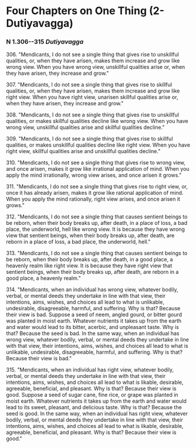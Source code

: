 # Four Chapters on One Thing (2-Dutiyavagga)

### N 1.306--315 *Dutiyavagga*

306\. "Mendicants, I do not see a single thing that gives rise to unskillful
qualities, or, when they have arisen, makes them increase and grow like
wrong view. When you have wrong view, unskillful qualities arise or,
when they have arisen, they increase and grow."

<!--pg-->
307\. "Mendicants, I do not see a single thing that gives rise to skillful
qualities, or, when they have arisen, makes them increase and grow like
right view. When you have right view, unarisen skillful qualities arise
or, when they have arisen, they increase and grow."

<!--pg-->
308\. "Mendicants, I do not see a single thing that gives rise to unskillful
qualities, or makes skillful qualities decline like wrong view. When you
have wrong view, unskillful qualities arise and skillful qualities
decline."

<!--pg-->
309\. "Mendicants, I do not see a single thing that gives rise to skillful
qualities, or makes unskillful qualities decline like right view. When
you have right view, skillful qualities arise and unskillful qualities
decline."

<!--pg-->
310\. "Mendicants, I do not see a single thing that gives rise to wrong view,
and once arisen, makes it grow like irrational application of mind. When
you apply the mind irrationally, wrong view arises, and once arisen it
grows."

<!--pg-->
311\. "Mendicants, I do not see a single thing that gives rise to right view,
or, once it has already arisen, makes it grow like rational application
of mind. When you apply the mind rationally, right view arises, and once
arisen it grows."

<!--pg-->
312\. "Mendicants, I do not see a single thing that causes sentient beings to
be reborn, when their body breaks up, after death, in a place of loss, a
bad place, the underworld, hell like wrong view. It is because they have
wrong view that sentient beings, when their body breaks up, after death,
are reborn in a place of loss, a bad place, the underworld, hell."

<!--pg-->
313\. "Mendicants, I do not see a single thing that causes sentient beings to
be reborn, when their body breaks up, after death, in a good place, a
heavenly realm like right view. It is because they have right view that
sentient beings, when their body breaks up, after death, are reborn in a
good place, a heavenly realm."

<!--pg-->
314\. "Mendicants, when an individual has wrong view, whatever bodily, verbal,
or mental deeds they undertake in line with that view, their intentions,
aims, wishes, and choices all lead to what is unlikable, undesirable,
disagreeable, harmful, and suffering. Why is that? Because their view is
bad. Suppose a seed of neem, angled gourd, or bitter gourd was planted
in moist earth. Whatever nutrients it takes up from the earth and water
would lead to its bitter, acerbic, and unpleasant taste. Why is that?
Because the seed is bad. In the same way, when an individual has wrong
view, whatever bodily, verbal, or mental deeds they undertake in line
with that view, their intentions, aims, wishes, and choices all lead to
what is unlikable, undesirable, disagreeable, harmful, and suffering.
Why is that? Because their view is bad."

<!--pg-->
315\. "Mendicants, when an individual has right view, whatever bodily, verbal,
or mental deeds they undertake in line with that view, their intentions,
aims, wishes, and choices all lead to what is likable, desirable,
agreeable, beneficial, and pleasant. Why is that? Because their view is
good. Suppose a seed of sugar cane, fine rice, or grape was planted in
moist earth. Whatever nutrients it takes up from the earth and water
would lead to its sweet, pleasant, and delicious taste. Why is that?
Because the seed is good. In the same way, when an individual has right
view, whatever bodily, verbal, or mental deeds they undertake in line
with that view, their intentions, aims, wishes, and choices all lead to
what is likable, desirable, agreeable, beneficial, and pleasant. Why is
that? Because their view is good."
